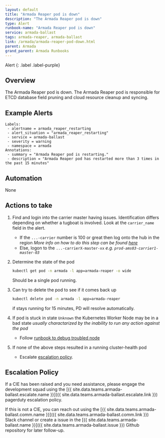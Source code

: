 ```yaml
---
layout: default
title: "Armada Reaper pod is down"
description: "The Armada Reaper pod is down"
type: Alert
runbook-name: "Armada Reaper pod is down"
service: armada-ballast
tags: armada-reaper, armada-ballast
link: /armada/armada-reaper-pod-down.html
parent: Armada
grand_parent: Armada Runbooks
---
```


Alert
{: .label .label-purple}

## Overview

The Armada Reaper pod is down.
The Armada Reaper pod is responsible for ETCD database field pruning and cloud resource cleanup and syncing.

## Example Alerts

~~~text
Labels:
 - alertname = armada_reaper_restarting
 - alert_situation = "armada_reaper_restarting"
 - service = armada-ballast
 - severity = warning
 - namespace = armada
Annotations:
 - summary = "Armada Reaper pod is restarting."
 - description = "Armada Reaper pod has restarted more than 3 times in the past 15 minutes"
~~~

## Automation

None

## Actions to take

1. Find and login into the carrier master having issues.  Identification differs depending on whether a tugboat is involved. Look at the `carrier_name` field in the alert.
   - If the `...-carrier` number is 100 or great then log onto the hub in the region
_More info on how to do this step can be found [here](./armada-general-debugging-info.html#finding-the-carrier-to-log-into-from-pagerduty-alert)_
   - Else, logon to the `...-carrierX-master-xx`
   _e.g. `prod-ams03-carrier1-master-03`_

1. Determine the state of the pod

   ~~~sh
   kubectl get pod -n armada -l app=armada-reaper -o wide
   ~~~

   Should be a single pod running.

1. Can try to delete the pod to see if it comes back up

   ~~~sh
   kubectl delete pod -n armada -l app=armada-reaper
   ~~~

    if stays running for 15 minutes, PD will resolve automatically.

1. If pod is stuck in state `Unknown` the Kubernetes Worker Node may be in a bad state
_usually charactarized by the inability to run any action against the pod_
   - Follow [runbook to debug troubled node](./armada-carrier-node-troubled.html#debugging-the-troubled-node)

1. If none of the above steps resulted in a running cluster-health pod
   - Escalate [escalation policy](#escalation-policy).

## Escalation Policy

If a CIE has been raised and you need assistance, please engage the development squad using the [{{ site.data.teams.armada-ballast.escalate.name }}]({{ site.data.teams.armada-ballast.escalate.link }}) pagerduty escalation policy.

If this is not a CIE, you can reach out using the [{{ site.data.teams.armada-ballast.comm.name }}]({{ site.data.teams.armada-ballast.comm.link }}) Slack channel or create a issue in the [{{ site.data.teams.armada-ballast.name }}]({{ site.data.teams.armada-ballast.issue }}) Github repository for later follow-up.
